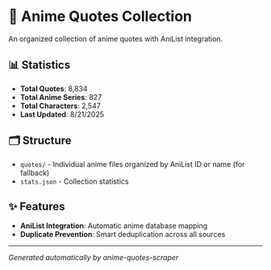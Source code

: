 # 🎌 Anime Quotes Collection

An organized collection of anime quotes with AniList integration.

## 📊 Statistics

- **Total Quotes**: 8,834
- **Total Anime Series**: 827
- **Total Characters**: 2,547
- **Last Updated**: 8/21/2025

## 🗂️ Structure

- `quotes/` - Individual anime files organized by AniList ID or name  (for fallback)
- `stats.json` - Collection statistics

## ✨ Features

- **AniList Integration**: Automatic anime database mapping
- **Duplicate Prevention**: Smart deduplication across all sources

---
*Generated automatically by anime-quotes-scraper*
